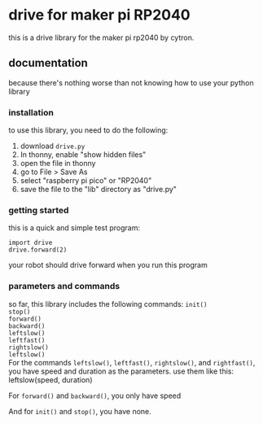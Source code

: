 # drive for maker pi RP2040
this is a drive library for the maker pi rp2040 by cytron.

## documentation
because there's nothing worse than not knowing how to use your python library

### installation
to use this library, you need to do the following:

1. download `drive.py`
1. In thonny, enable "show hidden files"
1. open the file in thonny
2. go to File > Save As
3. select "raspberry pi pico" or "RP2040"
4. save the file to the "lib" directory as "drive.py"

### getting started
this is a quick and simple test program:
```
import drive
drive.forward(2)
```
your robot should drive forward when you run this program

### parameters and commands
so far, this library includes the following commands:
`init()`  
`stop()`  
`forward()`  
`backward()`  
`leftslow()`  
`leftfast()`  
`rightslow()`  
`leftslow()`  
For the commands `leftslow()`, `leftfast()`, `rightslow()`, and `rightfast()`, you have  speed and duration as the parameters. use them like this: leftslow(speed, duration)

For `forward()` and `backward()`, you only have speed

And for `init()` and `stop()`, you have none.
